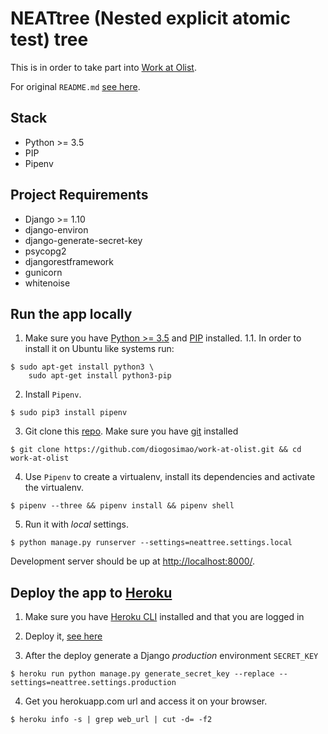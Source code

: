 # NEATtree (Nested explicit atomic test) tree

This is in order to take part into [Work at Olist](https://github.com/olist/work-at-olist).

For original `README.md` [see here](https://github.com/diogosimao/work-at-olist/blob/8df996261784661a5a54d0fdf9671b7c5f7cf2e2/README.md).

## Stack

- Python >= 3.5
- PIP
- Pipenv

## Project Requirements

- Django >= 1.10
- django-environ
- django-generate-secret-key
- psycopg2
- djangorestframework
- gunicorn
- whitenoise

## Run the app locally

1. Make sure you have [Python >= 3.5](https://www.python.org/downloads/source/) and [PIP](https://pip.pypa.io/en/stable/installing/) installed.
1.1. In order to install it on Ubuntu like systems run:

```
$ sudo apt-get install python3 \
    sudo apt-get install python3-pip
```

2. Install `Pipenv`.

```
$ sudo pip3 install pipenv
```

3. Git clone this [repo](https://github.com/diogosimao/work-at-olist). Make sure you have [git](https://git-scm.com/book/en/v2/Getting-Started-Installing-Git) installed

```
$ git clone https://github.com/diogosimao/work-at-olist.git && cd work-at-olist
```

4. Use `Pipenv` to create a virtualenv, install its dependencies and activate the virtualenv.

```
$ pipenv --three && pipenv install && pipenv shell
```

5. Run it with *local* settings.

```
$ python manage.py runserver --settings=neattree.settings.local
```

Development server should be up at [http://localhost:8000/](http://127.0.0.1:8000/).


## Deploy the app to [Heroku](https://www.heroku.com/)

1. Make sure you have [Heroku CLI](https://devcenter.heroku.com/articles/heroku-cli) installed and that you are logged in

2. Deploy it, [see here](https://devcenter.heroku.com/articles/getting-started-with-python#deploy-the-app)

3. After the deploy generate a Django *production* environment `SECRET_KEY`

```
$ heroku run python manage.py generate_secret_key --replace --settings=neattree.settings.production
```

4. Get you herokuapp.com url and access it on your browser.

```
$ heroku info -s | grep web_url | cut -d= -f2
```